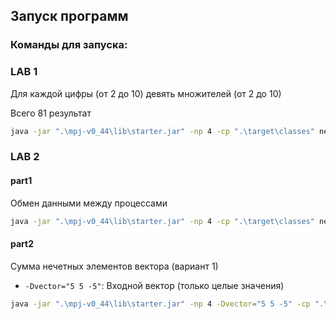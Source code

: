 ## Запуск программ

### Команды для запуска:
### LAB 1
Для каждой цифры (от 2 до 10) девять множителей (от 2 до 10)

Всего 81 результат
```bash
java -jar ".\mpj-v0_44\lib\starter.jar" -np 4 -cp ".\target\classes" neko.lab1.part1
```

### LAB 2

#### part1
Обмен данными между процессами
```bash
java -jar ".\mpj-v0_44\lib\starter.jar" -np 4 -cp ".\target\classes" neko.lab2.part1
```

#### part2
Сумма нечетных элементов вектора (вариант 1)
- `-Dvector="5 5 -5"`: Входной вектор (только целые значения)
```bash
java -jar ".\mpj-v0_44\lib\starter.jar" -np 4 -Dvector="5 5 -5" -cp ".\target\classes" neko.lab2.part2
```

